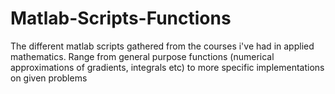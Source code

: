 Matlab-Scripts-Functions
========================

The different matlab scripts gathered from the courses i've had in applied mathematics. Range from general purpose functions (numerical approximations of gradients, integrals etc) to more specific implementations on given problems
